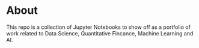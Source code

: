 # About
This repo is a collection of Jupyter Notebooks to show off as a portfolio of work related to Data Science, Quantitative Fincance, Machine Learning and AI. 
